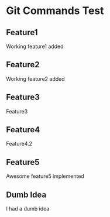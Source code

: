 # Git Commands Test

## Feature1

Working feature1 added

## Feature2

Working feature2 added

## Feature3

Feature3

## Feature4

Feature4.2

## Feature5

Awesome feature5 implemented

## Dumb Idea

I had a dumb idea